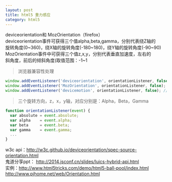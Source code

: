 ```yaml
---
layout: post
title: html5 重力感应
category: html5
---
```


deviceorientation和 MozOrientation（firefox）<br>
deviceorientation事件可获得三个值alpha,beta,gamma，分别代表绕Z轴的<br>
旋转角度(0~360)，绕X轴的旋转角度(-180~180)，绕Y轴的旋转角度(-90~90)<br>
MozOrientation事件中可获得三个值z,x,y，分别代表垂直加速度，左右的<br>
斜角度，前后的倾斜角度(取值范围：-1~1<br>

>浏览器兼容性处理

```js
window.addEventListener('deviceorientation', orientationListener, false); //方向感应器      
window.addEventListener('MozOrientation', orientationListener, false); //方向感应器 for firefox          
window.addEventListener('devicemotion', orientationListener, false); //重力加速感应器 for iphone, android 
```

>三个旋转方向，z，x，y轴，对应分别是：Alpha，Beta，Gamma

```js
function orientationListener(event) {
  var absolute = event.absolute;
  var alpha    = event.alpha;
  var beta     = event.beta;
  var gamma    = event.gamma;
  ...
}
```

w3c api：http://w3c.github.io/deviceorientation/spec-source-orientation.html<br>
鬼道分享ppt：  http://2014.jsconf.cn/slides/luics-hybrid-api.html<br>
实例：http://www.html5tricks.com/demo/html5-ball-pool/index.html<br>
http://www.pjhome.net/web/Orientation.html<br>